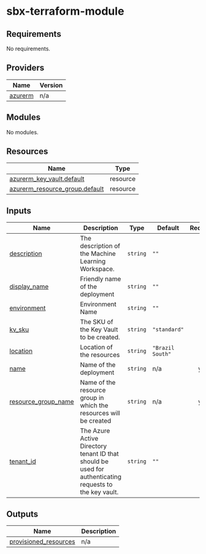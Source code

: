# sbx-terraform-module
<!-- BEGIN_TF_DOCS -->
## Requirements

No requirements.

## Providers

| Name | Version |
|------|---------|
| <a name="provider_azurerm"></a> [azurerm](#provider\_azurerm) | n/a |

## Modules

No modules.

## Resources

| Name | Type |
|------|------|
| [azurerm_key_vault.default](https://registry.terraform.io/providers/hashicorp/azurerm/latest/docs/resources/key_vault) | resource |
| [azurerm_resource_group.default](https://registry.terraform.io/providers/hashicorp/azurerm/latest/docs/resources/resource_group) | resource |

## Inputs

| Name | Description | Type | Default | Required |
|------|-------------|------|---------|:--------:|
| <a name="input_description"></a> [description](#input\_description) | The description of the Machine Learning Workspace. | `string` | `""` | no |
| <a name="input_display_name"></a> [display\_name](#input\_display\_name) | Friendly name of the deployment | `string` | `""` | no |
| <a name="input_environment"></a> [environment](#input\_environment) | Environment Name | `string` | `""` | no |
| <a name="input_kv_sku"></a> [kv\_sku](#input\_kv\_sku) | The SKU of the Key Vault to be created. | `string` | `"standard"` | no |
| <a name="input_location"></a> [location](#input\_location) | Location of the resources | `string` | `"Brazil South"` | no |
| <a name="input_name"></a> [name](#input\_name) | Name of the deployment | `string` | n/a | yes |
| <a name="input_resource_group_name"></a> [resource\_group\_name](#input\_resource\_group\_name) | Name of the resource group in which the resources will be created | `string` | n/a | yes |
| <a name="input_tenant_id"></a> [tenant\_id](#input\_tenant\_id) | The Azure Active Directory tenant ID that should be used for authenticating requests to the key vault. | `string` | `""` | no |

## Outputs

| Name | Description |
|------|-------------|
| <a name="output_provisioned_resources"></a> [provisioned\_resources](#output\_provisioned\_resources) | n/a |
<!-- END_TF_DOCS -->